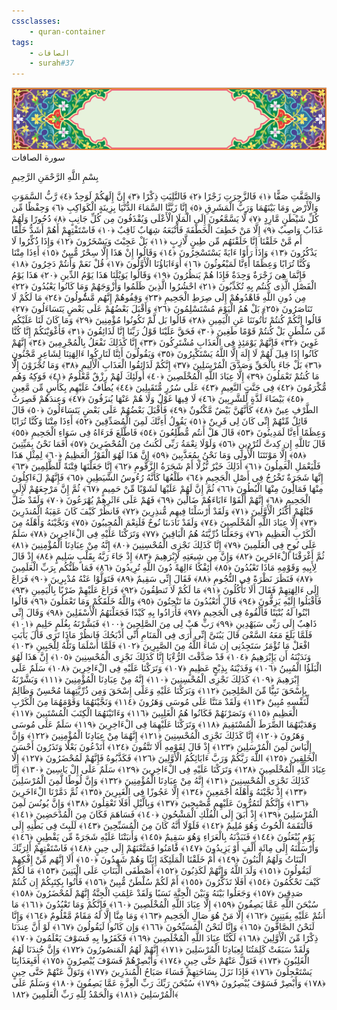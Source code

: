 ```yaml
---
cssclasses:
    - quran-container
tags:
    - الصافات
    - surah#37
---
```

<div class="quran-container">
<span class="second-border"></span>
<span class="border"></span>
<div class="head-container">
<img src="https://raw.githubusercontent.com/LORDyyyyy/obsidian-the_quran_vault/main/The%20Quran%20Vault/src/webview/surah_head.png" height=100>
<div class="surah-name">
<span class="surah-name-fnt">سورة الصافات</span>
</div>
</div>
<div class="quran-content">
<div class="name-of-god"> <p> بِسْمِ اللَّهِ الرَّحْمَنِ الرَّحِيمِ </p></div>
<p>
<span class="sign" id="f1">وَالصَّفَّتِ صَفًّا <span>﴿</span>١<span>﴾</span></span>
<span class="sign" id="f2">فَالزَّجِرَتِ زَجْرًا <span>﴿</span>٢<span>﴾</span></span>
<span class="sign" id="f3">فَالتَّلِيَتِ ذِكْرًا <span>﴿</span>٣<span>﴾</span></span>
<span class="sign" id="f4">إِنَّ إِلَهَكُمْ لَوَحِدٌ <span>﴿</span>٤<span>﴾</span></span>
<span class="sign" id="f5">رَّبُّ السَّمَوَتِ وَالْأَرْضِ وَمَا بَيْنَهُمَا وَرَبُّ الْمَشَرِقِ <span>﴿</span>٥<span>﴾</span></span>
<span class="sign" id="f6">إِنَّا زَيَّنَّا السَّمَاءَ الدُّنْيَا بِزِينَةٍ الْكَوَاكِبِ <span>﴿</span>٦<span>﴾</span></span>
<span class="sign" id="f7">وَحِفْظًا مِّن كُلِّ شَيْطَنٍ مَّارِدٍ <span>﴿</span>٧<span>﴾</span></span>
<span class="sign" id="f8">لَّا يَسَّمَّعُونَ إِلَى الْمَلَإِ الْأَعْلَى وَيُقْذَفُونَ مِن كُلِّ جَانِبٍ <span>﴿</span>٨<span>﴾</span></span>
<span class="sign" id="f9">دُحُورًا وَلَهُمْ عَذَابٌ وَاصِبٌ <span>﴿</span>٩<span>﴾</span></span>
<span class="sign" id="f10">إِلَّا مَنْ خَطِفَ الْخَطْفَةَ فَأَتْبَعَهُ شِهَابٌ ثَاقِبٌ <span>﴿</span>١۰<span>﴾</span></span>
<span class="sign" id="f11">فَاسْتَفْتِهِمْ أَهُمْ أَشَدُّ خَلْقًا أَم مَّنْ خَلَقْنَا إِنَّا خَلَقْنَهُم مِّن طِينٍ لَّازِبٍ <span>﴿</span>١١<span>﴾</span></span>
<span class="sign" id="f12">بَلْ عَجِبْتَ وَيَسْخَرُونَ <span>﴿</span>١٢<span>﴾</span></span>
<span class="sign" id="f13">وَإِذَا ذُكِّرُوا لَا يَذْكُرُونَ <span>﴿</span>١٣<span>﴾</span></span>
<span class="sign" id="f14">وَإِذَا رَأَوْا ءَايَةً يَسْتَسْخِرُونَ <span>﴿</span>١٤<span>﴾</span></span>
<span class="sign" id="f15">وَقَالُوا إِنْ هَذَا إِلَّا سِحْرٌ مُّبِينٌ <span>﴿</span>١٥<span>﴾</span></span>
<span class="sign" id="f16">أَءِذَا مِتْنَا وَكُنَّا تُرَابًا وَعِظَمًا أَءِنَّا لَمَبْعُوثُونَ <span>﴿</span>١٦<span>﴾</span></span>
<span class="sign" id="f17">أَوَءَابَاؤُنَا الْأَوَّلُونَ <span>﴿</span>١٧<span>﴾</span></span>
<span class="sign" id="f18">قُلْ نَعَمْ وَأَنتُمْ دَخِرُونَ <span>﴿</span>١٨<span>﴾</span></span>
<span class="sign" id="f19">فَإِنَّمَا هِىَ زَجْرَةٌ وَحِدَةٌ فَإِذَا هُمْ يَنظُرُونَ <span>﴿</span>١٩<span>﴾</span></span>
<span class="sign" id="f20">وَقَالُوا يَوَيْلَنَا هَذَا يَوْمُ الدِّينِ <span>﴿</span>٢۰<span>﴾</span></span>
<span class="sign" id="f21">هَذَا يَوْمُ الْفَصْلِ الَّذِى كُنتُم بِهِ تُكَذِّبُونَ <span>﴿</span>٢١<span>﴾</span></span>
<span class="sign" id="f22">احْشُرُوا الَّذِينَ ظَلَمُوا وَأَزْوَجَهُمْ وَمَا كَانُوا يَعْبُدُونَ <span>﴿</span>٢٢<span>﴾</span></span>
<span class="sign" id="f23">مِن دُونِ اللَّهِ فَاهْدُوهُمْ إِلَى صِرَطِ الْجَحِيمِ <span>﴿</span>٢٣<span>﴾</span></span>
<span class="sign" id="f24">وَقِفُوهُمْ إِنَّهُم مَّسُْٔولُونَ <span>﴿</span>٢٤<span>﴾</span></span>
<span class="sign" id="f25">مَا لَكُمْ لَا تَنَاصَرُونَ <span>﴿</span>٢٥<span>﴾</span></span>
<span class="sign" id="f26">بَلْ هُمُ الْيَوْمَ مُسْتَسْلِمُونَ <span>﴿</span>٢٦<span>﴾</span></span>
<span class="sign" id="f27">وَأَقْبَلَ بَعْضُهُمْ عَلَى بَعْضٍ يَتَسَاءَلُونَ <span>﴿</span>٢٧<span>﴾</span></span>
<span class="sign" id="f28">قَالُوا إِنَّكُمْ كُنتُمْ تَأْتُونَنَا عَنِ الْيَمِينِ <span>﴿</span>٢٨<span>﴾</span></span>
<span class="sign" id="f29">قَالُوا بَل لَّمْ تَكُونُوا مُؤْمِنِينَ <span>﴿</span>٢٩<span>﴾</span></span>
<span class="sign" id="f30">وَمَا كَانَ لَنَا عَلَيْكُم مِّن سُلْطَنٍ بَلْ كُنتُمْ قَوْمًا طَغِينَ <span>﴿</span>٣۰<span>﴾</span></span>
<span class="sign" id="f31">فَحَقَّ عَلَيْنَا قَوْلُ رَبِّنَا إِنَّا لَذَائِقُونَ <span>﴿</span>٣١<span>﴾</span></span>
<span class="sign" id="f32">فَأَغْوَيْنَكُمْ إِنَّا كُنَّا غَوِينَ <span>﴿</span>٣٢<span>﴾</span></span>
<span class="sign" id="f33">فَإِنَّهُمْ يَوْمَئِذٍ فِى الْعَذَابِ مُشْتَرِكُونَ <span>﴿</span>٣٣<span>﴾</span></span>
<span class="sign" id="f34">إِنَّا كَذَلِكَ نَفْعَلُ بِالْمُجْرِمِينَ <span>﴿</span>٣٤<span>﴾</span></span>
<span class="sign" id="f35">إِنَّهُمْ كَانُوا إِذَا قِيلَ لَهُمْ لَا إِلَهَ إِلَّا اللَّهُ يَسْتَكْبِرُونَ <span>﴿</span>٣٥<span>﴾</span></span>
<span class="sign" id="f36">وَيَقُولُونَ أَئِنَّا لَتَارِكُوا ءَالِهَتِنَا لِشَاعِرٍ مَّجْنُونٍ <span>﴿</span>٣٦<span>﴾</span></span>
<span class="sign" id="f37">بَلْ جَاءَ بِالْحَقِّ وَصَدَّقَ الْمُرْسَلِينَ <span>﴿</span>٣٧<span>﴾</span></span>
<span class="sign" id="f38">إِنَّكُمْ لَذَائِقُوا الْعَذَابِ الْأَلِيمِ <span>﴿</span>٣٨<span>﴾</span></span>
<span class="sign" id="f39">وَمَا تُجْزَوْنَ إِلَّا مَا كُنتُمْ تَعْمَلُونَ <span>﴿</span>٣٩<span>﴾</span></span>
<span class="sign" id="f40">إِلَّا عِبَادَ اللَّهِ الْمُخْلَصِينَ <span>﴿</span>٤۰<span>﴾</span></span>
<span class="sign" id="f41">أُولَئِكَ لَهُمْ رِزْقٌ مَّعْلُومٌ <span>﴿</span>٤١<span>﴾</span></span>
<span class="sign" id="f42">فَوَكِهُ وَهُم مُّكْرَمُونَ <span>﴿</span>٤٢<span>﴾</span></span>
<span class="sign" id="f43">فِى جَنَّتِ النَّعِيمِ <span>﴿</span>٤٣<span>﴾</span></span>
<span class="sign" id="f44">عَلَى سُرُرٍ مُّتَقَبِلِينَ <span>﴿</span>٤٤<span>﴾</span></span>
<span class="sign" id="f45">يُطَافُ عَلَيْهِم بِكَأْسٍ مِّن مَّعِينٍ <span>﴿</span>٤٥<span>﴾</span></span>
<span class="sign" id="f46">بَيْضَاءَ لَذَّةٍ لِّلشَّرِبِينَ <span>﴿</span>٤٦<span>﴾</span></span>
<span class="sign" id="f47">لَا فِيهَا غَوْلٌ وَلَا هُمْ عَنْهَا يُنزَفُونَ <span>﴿</span>٤٧<span>﴾</span></span>
<span class="sign" id="f48">وَعِندَهُمْ قَصِرَتُ الطَّرْفِ عِينٌ <span>﴿</span>٤٨<span>﴾</span></span>
<span class="sign" id="f49">كَأَنَّهُنَّ بَيْضٌ مَّكْنُونٌ <span>﴿</span>٤٩<span>﴾</span></span>
<span class="sign" id="f50">فَأَقْبَلَ بَعْضُهُمْ عَلَى بَعْضٍ يَتَسَاءَلُونَ <span>﴿</span>٥۰<span>﴾</span></span>
<span class="sign" id="f51">قَالَ قَائِلٌ مِّنْهُمْ إِنِّى كَانَ لِى قَرِينٌ <span>﴿</span>٥١<span>﴾</span></span>
<span class="sign" id="f52">يَقُولُ أَءِنَّكَ لَمِنَ الْمُصَدِّقِينَ <span>﴿</span>٥٢<span>﴾</span></span>
<span class="sign" id="f53">أَءِذَا مِتْنَا وَكُنَّا تُرَابًا وَعِظَمًا أَءِنَّا لَمَدِينُونَ <span>﴿</span>٥٣<span>﴾</span></span>
<span class="sign" id="f54">قَالَ هَلْ أَنتُم مُّطَّلِعُونَ <span>﴿</span>٥٤<span>﴾</span></span>
<span class="sign" id="f55">فَاطَّلَعَ فَرَءَاهُ فِى سَوَاءِ الْجَحِيمِ <span>﴿</span>٥٥<span>﴾</span></span>
<span class="sign" id="f56">قَالَ تَاللَّهِ إِن كِدتَّ لَتُرْدِينِ <span>﴿</span>٥٦<span>﴾</span></span>
<span class="sign" id="f57">وَلَوْلَا نِعْمَةُ رَبِّى لَكُنتُ مِنَ الْمُحْضَرِينَ <span>﴿</span>٥٧<span>﴾</span></span>
<span class="sign" id="f58">أَفَمَا نَحْنُ بِمَيِّتِينَ <span>﴿</span>٥٨<span>﴾</span></span>
<span class="sign" id="f59">إِلَّا مَوْتَتَنَا الْأُولَى وَمَا نَحْنُ بِمُعَذَّبِينَ <span>﴿</span>٥٩<span>﴾</span></span>
<span class="sign" id="f60">إِنَّ هَذَا لَهُوَ الْفَوْزُ الْعَظِيمُ <span>﴿</span>٦۰<span>﴾</span></span>
<span class="sign" id="f61">لِمِثْلِ هَذَا فَلْيَعْمَلِ الْعَمِلُونَ <span>﴿</span>٦١<span>﴾</span></span>
<span class="sign" id="f62">أَذَلِكَ خَيْرٌ نُّزُلًا أَمْ شَجَرَةُ الزَّقُّومِ <span>﴿</span>٦٢<span>﴾</span></span>
<span class="sign" id="f63">إِنَّا جَعَلْنَهَا فِتْنَةً لِّلظَّلِمِينَ <span>﴿</span>٦٣<span>﴾</span></span>
<span class="sign" id="f64">إِنَّهَا شَجَرَةٌ تَخْرُجُ فِى أَصْلِ الْجَحِيمِ <span>﴿</span>٦٤<span>﴾</span></span>
<span class="sign" id="f65">طَلْعُهَا كَأَنَّهُ رُءُوسُ الشَّيَطِينِ <span>﴿</span>٦٥<span>﴾</span></span>
<span class="sign" id="f66">فَإِنَّهُمْ لَءَاكِلُونَ مِنْهَا فَمَالُِٔونَ مِنْهَا الْبُطُونَ <span>﴿</span>٦٦<span>﴾</span></span>
<span class="sign" id="f67">ثُمَّ إِنَّ لَهُمْ عَلَيْهَا لَشَوْبًا مِّنْ حَمِيمٍ <span>﴿</span>٦٧<span>﴾</span></span>
<span class="sign" id="f68">ثُمَّ إِنَّ مَرْجِعَهُمْ لَإِلَى الْجَحِيمِ <span>﴿</span>٦٨<span>﴾</span></span>
<span class="sign" id="f69">إِنَّهُمْ أَلْفَوْا ءَابَاءَهُمْ ضَالِّينَ <span>﴿</span>٦٩<span>﴾</span></span>
<span class="sign" id="f70">فَهُمْ عَلَى ءَاثَرِهِمْ يُهْرَعُونَ <span>﴿</span>٧۰<span>﴾</span></span>
<span class="sign" id="f71">وَلَقَدْ ضَلَّ قَبْلَهُمْ أَكْثَرُ الْأَوَّلِينَ <span>﴿</span>٧١<span>﴾</span></span>
<span class="sign" id="f72">وَلَقَدْ أَرْسَلْنَا فِيهِم مُّنذِرِينَ <span>﴿</span>٧٢<span>﴾</span></span>
<span class="sign" id="f73">فَانظُرْ كَيْفَ كَانَ عَقِبَةُ الْمُنذَرِينَ <span>﴿</span>٧٣<span>﴾</span></span>
<span class="sign" id="f74">إِلَّا عِبَادَ اللَّهِ الْمُخْلَصِينَ <span>﴿</span>٧٤<span>﴾</span></span>
<span class="sign" id="f75">وَلَقَدْ نَادَىنَا نُوحٌ فَلَنِعْمَ الْمُجِيبُونَ <span>﴿</span>٧٥<span>﴾</span></span>
<span class="sign" id="f76">وَنَجَّيْنَهُ وَأَهْلَهُ مِنَ الْكَرْبِ الْعَظِيمِ <span>﴿</span>٧٦<span>﴾</span></span>
<span class="sign" id="f77">وَجَعَلْنَا ذُرِّيَّتَهُ هُمُ الْبَاقِينَ <span>﴿</span>٧٧<span>﴾</span></span>
<span class="sign" id="f78">وَتَرَكْنَا عَلَيْهِ فِى الْءَاخِرِينَ <span>﴿</span>٧٨<span>﴾</span></span>
<span class="sign" id="f79">سَلَمٌ عَلَى نُوحٍ فِى الْعَلَمِينَ <span>﴿</span>٧٩<span>﴾</span></span>
<span class="sign" id="f80">إِنَّا كَذَلِكَ نَجْزِى الْمُحْسِنِينَ <span>﴿</span>٨۰<span>﴾</span></span>
<span class="sign" id="f81">إِنَّهُ مِنْ عِبَادِنَا الْمُؤْمِنِينَ <span>﴿</span>٨١<span>﴾</span></span>
<span class="sign" id="f82">ثُمَّ أَغْرَقْنَا الْءَاخَرِينَ <span>﴿</span>٨٢<span>﴾</span></span>
<span class="sign" id="f83">وَإِنَّ مِن شِيعَتِهِ لَإِبْرَهِيمَ <span>﴿</span>٨٣<span>﴾</span></span>
<span class="sign" id="f84">إِذْ جَاءَ رَبَّهُ بِقَلْبٍ سَلِيمٍ <span>﴿</span>٨٤<span>﴾</span></span>
<span class="sign" id="f85">إِذْ قَالَ لِأَبِيهِ وَقَوْمِهِ مَاذَا تَعْبُدُونَ <span>﴿</span>٨٥<span>﴾</span></span>
<span class="sign" id="f86">أَئِفْكًا ءَالِهَةً دُونَ اللَّهِ تُرِيدُونَ <span>﴿</span>٨٦<span>﴾</span></span>
<span class="sign" id="f87">فَمَا ظَنُّكُم بِرَبِّ الْعَلَمِينَ <span>﴿</span>٨٧<span>﴾</span></span>
<span class="sign" id="f88">فَنَظَرَ نَظْرَةً فِى النُّجُومِ <span>﴿</span>٨٨<span>﴾</span></span>
<span class="sign" id="f89">فَقَالَ إِنِّى سَقِيمٌ <span>﴿</span>٨٩<span>﴾</span></span>
<span class="sign" id="f90">فَتَوَلَّوْا عَنْهُ مُدْبِرِينَ <span>﴿</span>٩۰<span>﴾</span></span>
<span class="sign" id="f91">فَرَاغَ إِلَى ءَالِهَتِهِمْ فَقَالَ أَلَا تَأْكُلُونَ <span>﴿</span>٩١<span>﴾</span></span>
<span class="sign" id="f92">مَا لَكُمْ لَا تَنطِقُونَ <span>﴿</span>٩٢<span>﴾</span></span>
<span class="sign" id="f93">فَرَاغَ عَلَيْهِمْ ضَرْبًا بِالْيَمِينِ <span>﴿</span>٩٣<span>﴾</span></span>
<span class="sign" id="f94">فَأَقْبَلُوا إِلَيْهِ يَزِفُّونَ <span>﴿</span>٩٤<span>﴾</span></span>
<span class="sign" id="f95">قَالَ أَتَعْبُدُونَ مَا تَنْحِتُونَ <span>﴿</span>٩٥<span>﴾</span></span>
<span class="sign" id="f96">وَاللَّهُ خَلَقَكُمْ وَمَا تَعْمَلُونَ <span>﴿</span>٩٦<span>﴾</span></span>
<span class="sign" id="f97">قَالُوا ابْنُوا لَهُ بُنْيَنًا فَأَلْقُوهُ فِى الْجَحِيمِ <span>﴿</span>٩٧<span>﴾</span></span>
<span class="sign" id="f98">فَأَرَادُوا بِهِ كَيْدًا فَجَعَلْنَهُمُ الْأَسْفَلِينَ <span>﴿</span>٩٨<span>﴾</span></span>
<span class="sign" id="f99">وَقَالَ إِنِّى ذَاهِبٌ إِلَى رَبِّى سَيَهْدِينِ <span>﴿</span>٩٩<span>﴾</span></span>
<span class="sign" id="f100">رَبِّ هَبْ لِى مِنَ الصَّلِحِينَ <span>﴿</span>١۰۰<span>﴾</span></span>
<span class="sign" id="f101">فَبَشَّرْنَهُ بِغُلَمٍ حَلِيمٍ <span>﴿</span>١۰١<span>﴾</span></span>
<span class="sign" id="f102">فَلَمَّا بَلَغَ مَعَهُ السَّعْىَ قَالَ يَبُنَىَّ إِنِّى أَرَى فِى الْمَنَامِ أَنِّى أَذْبَحُكَ فَانظُرْ مَاذَا تَرَى قَالَ يَأَبَتِ افْعَلْ مَا تُؤْمَرُ سَتَجِدُنِى إِن شَاءَ اللَّهُ مِنَ الصَّبِرِينَ <span>﴿</span>١۰٢<span>﴾</span></span>
<span class="sign" id="f103">فَلَمَّا أَسْلَمَا وَتَلَّهُ لِلْجَبِينِ <span>﴿</span>١۰٣<span>﴾</span></span>
<span class="sign" id="f104">وَنَدَيْنَهُ أَن يَإِبْرَهِيمُ <span>﴿</span>١۰٤<span>﴾</span></span>
<span class="sign" id="f105">قَدْ صَدَّقْتَ الرُّءْيَا إِنَّا كَذَلِكَ نَجْزِى الْمُحْسِنِينَ <span>﴿</span>١۰٥<span>﴾</span></span>
<span class="sign" id="f106">إِنَّ هَذَا لَهُوَ الْبَلَؤُا الْمُبِينُ <span>﴿</span>١۰٦<span>﴾</span></span>
<span class="sign" id="f107">وَفَدَيْنَهُ بِذِبْحٍ عَظِيمٍ <span>﴿</span>١۰٧<span>﴾</span></span>
<span class="sign" id="f108">وَتَرَكْنَا عَلَيْهِ فِى الْءَاخِرِينَ <span>﴿</span>١۰٨<span>﴾</span></span>
<span class="sign" id="f109">سَلَمٌ عَلَى إِبْرَهِيمَ <span>﴿</span>١۰٩<span>﴾</span></span>
<span class="sign" id="f110">كَذَلِكَ نَجْزِى الْمُحْسِنِينَ <span>﴿</span>١١۰<span>﴾</span></span>
<span class="sign" id="f111">إِنَّهُ مِنْ عِبَادِنَا الْمُؤْمِنِينَ <span>﴿</span>١١١<span>﴾</span></span>
<span class="sign" id="f112">وَبَشَّرْنَهُ بِإِسْحَقَ نَبِيًّا مِّنَ الصَّلِحِينَ <span>﴿</span>١١٢<span>﴾</span></span>
<span class="sign" id="f113">وَبَرَكْنَا عَلَيْهِ وَعَلَى إِسْحَقَ وَمِن ذُرِّيَّتِهِمَا مُحْسِنٌ وَظَالِمٌ لِّنَفْسِهِ مُبِينٌ <span>﴿</span>١١٣<span>﴾</span></span>
<span class="sign" id="f114">وَلَقَدْ مَنَنَّا عَلَى مُوسَى وَهَرُونَ <span>﴿</span>١١٤<span>﴾</span></span>
<span class="sign" id="f115">وَنَجَّيْنَهُمَا وَقَوْمَهُمَا مِنَ الْكَرْبِ الْعَظِيمِ <span>﴿</span>١١٥<span>﴾</span></span>
<span class="sign" id="f116">وَنَصَرْنَهُمْ فَكَانُوا هُمُ الْغَلِبِينَ <span>﴿</span>١١٦<span>﴾</span></span>
<span class="sign" id="f117">وَءَاتَيْنَهُمَا الْكِتَبَ الْمُسْتَبِينَ <span>﴿</span>١١٧<span>﴾</span></span>
<span class="sign" id="f118">وَهَدَيْنَهُمَا الصِّرَطَ الْمُسْتَقِيمَ <span>﴿</span>١١٨<span>﴾</span></span>
<span class="sign" id="f119">وَتَرَكْنَا عَلَيْهِمَا فِى الْءَاخِرِينَ <span>﴿</span>١١٩<span>﴾</span></span>
<span class="sign" id="f120">سَلَمٌ عَلَى مُوسَى وَهَرُونَ <span>﴿</span>١٢۰<span>﴾</span></span>
<span class="sign" id="f121">إِنَّا كَذَلِكَ نَجْزِى الْمُحْسِنِينَ <span>﴿</span>١٢١<span>﴾</span></span>
<span class="sign" id="f122">إِنَّهُمَا مِنْ عِبَادِنَا الْمُؤْمِنِينَ <span>﴿</span>١٢٢<span>﴾</span></span>
<span class="sign" id="f123">وَإِنَّ إِلْيَاسَ لَمِنَ الْمُرْسَلِينَ <span>﴿</span>١٢٣<span>﴾</span></span>
<span class="sign" id="f124">إِذْ قَالَ لِقَوْمِهِ أَلَا تَتَّقُونَ <span>﴿</span>١٢٤<span>﴾</span></span>
<span class="sign" id="f125">أَتَدْعُونَ بَعْلًا وَتَذَرُونَ أَحْسَنَ الْخَلِقِينَ <span>﴿</span>١٢٥<span>﴾</span></span>
<span class="sign" id="f126">اللَّهَ رَبَّكُمْ وَرَبَّ ءَابَائِكُمُ الْأَوَّلِينَ <span>﴿</span>١٢٦<span>﴾</span></span>
<span class="sign" id="f127">فَكَذَّبُوهُ فَإِنَّهُمْ لَمُحْضَرُونَ <span>﴿</span>١٢٧<span>﴾</span></span>
<span class="sign" id="f128">إِلَّا عِبَادَ اللَّهِ الْمُخْلَصِينَ <span>﴿</span>١٢٨<span>﴾</span></span>
<span class="sign" id="f129">وَتَرَكْنَا عَلَيْهِ فِى الْءَاخِرِينَ <span>﴿</span>١٢٩<span>﴾</span></span>
<span class="sign" id="f130">سَلَمٌ عَلَى إِلْ يَاسِينَ <span>﴿</span>١٣۰<span>﴾</span></span>
<span class="sign" id="f131">إِنَّا كَذَلِكَ نَجْزِى الْمُحْسِنِينَ <span>﴿</span>١٣١<span>﴾</span></span>
<span class="sign" id="f132">إِنَّهُ مِنْ عِبَادِنَا الْمُؤْمِنِينَ <span>﴿</span>١٣٢<span>﴾</span></span>
<span class="sign" id="f133">وَإِنَّ لُوطًا لَّمِنَ الْمُرْسَلِينَ <span>﴿</span>١٣٣<span>﴾</span></span>
<span class="sign" id="f134">إِذْ نَجَّيْنَهُ وَأَهْلَهُ أَجْمَعِينَ <span>﴿</span>١٣٤<span>﴾</span></span>
<span class="sign" id="f135">إِلَّا عَجُوزًا فِى الْغَبِرِينَ <span>﴿</span>١٣٥<span>﴾</span></span>
<span class="sign" id="f136">ثُمَّ دَمَّرْنَا الْءَاخَرِينَ <span>﴿</span>١٣٦<span>﴾</span></span>
<span class="sign" id="f137">وَإِنَّكُمْ لَتَمُرُّونَ عَلَيْهِم مُّصْبِحِينَ <span>﴿</span>١٣٧<span>﴾</span></span>
<span class="sign" id="f138">وَبِالَّيْلِ أَفَلَا تَعْقِلُونَ <span>﴿</span>١٣٨<span>﴾</span></span>
<span class="sign" id="f139">وَإِنَّ يُونُسَ لَمِنَ الْمُرْسَلِينَ <span>﴿</span>١٣٩<span>﴾</span></span>
<span class="sign" id="f140">إِذْ أَبَقَ إِلَى الْفُلْكِ الْمَشْحُونِ <span>﴿</span>١٤۰<span>﴾</span></span>
<span class="sign" id="f141">فَسَاهَمَ فَكَانَ مِنَ الْمُدْحَضِينَ <span>﴿</span>١٤١<span>﴾</span></span>
<span class="sign" id="f142">فَالْتَقَمَهُ الْحُوتُ وَهُوَ مُلِيمٌ <span>﴿</span>١٤٢<span>﴾</span></span>
<span class="sign" id="f143">فَلَوْلَا أَنَّهُ كَانَ مِنَ الْمُسَبِّحِينَ <span>﴿</span>١٤٣<span>﴾</span></span>
<span class="sign" id="f144">لَلَبِثَ فِى بَطْنِهِ إِلَى يَوْمِ يُبْعَثُونَ <span>﴿</span>١٤٤<span>﴾</span></span>
<span class="sign" id="f145">فَنَبَذْنَهُ بِالْعَرَاءِ وَهُوَ سَقِيمٌ <span>﴿</span>١٤٥<span>﴾</span></span>
<span class="sign" id="f146">وَأَنبَتْنَا عَلَيْهِ شَجَرَةً مِّن يَقْطِينٍ <span>﴿</span>١٤٦<span>﴾</span></span>
<span class="sign" id="f147">وَأَرْسَلْنَهُ إِلَى مِائَةِ أَلْفٍ أَوْ يَزِيدُونَ <span>﴿</span>١٤٧<span>﴾</span></span>
<span class="sign" id="f148">فََٔامَنُوا فَمَتَّعْنَهُمْ إِلَى حِينٍ <span>﴿</span>١٤٨<span>﴾</span></span>
<span class="sign" id="f149">فَاسْتَفْتِهِمْ أَلِرَبِّكَ الْبَنَاتُ وَلَهُمُ الْبَنُونَ <span>﴿</span>١٤٩<span>﴾</span></span>
<span class="sign" id="f150">أَمْ خَلَقْنَا الْمَلَئِكَةَ إِنَثًا وَهُمْ شَهِدُونَ <span>﴿</span>١٥۰<span>﴾</span></span>
<span class="sign" id="f151">أَلَا إِنَّهُم مِّنْ إِفْكِهِمْ لَيَقُولُونَ <span>﴿</span>١٥١<span>﴾</span></span>
<span class="sign" id="f152">وَلَدَ اللَّهُ وَإِنَّهُمْ لَكَذِبُونَ <span>﴿</span>١٥٢<span>﴾</span></span>
<span class="sign" id="f153">أَصْطَفَى الْبَنَاتِ عَلَى الْبَنِينَ <span>﴿</span>١٥٣<span>﴾</span></span>
<span class="sign" id="f154">مَا لَكُمْ كَيْفَ تَحْكُمُونَ <span>﴿</span>١٥٤<span>﴾</span></span>
<span class="sign" id="f155">أَفَلَا تَذَكَّرُونَ <span>﴿</span>١٥٥<span>﴾</span></span>
<span class="sign" id="f156">أَمْ لَكُمْ سُلْطَنٌ مُّبِينٌ <span>﴿</span>١٥٦<span>﴾</span></span>
<span class="sign" id="f157">فَأْتُوا بِكِتَبِكُمْ إِن كُنتُمْ صَدِقِينَ <span>﴿</span>١٥٧<span>﴾</span></span>
<span class="sign" id="f158">وَجَعَلُوا بَيْنَهُ وَبَيْنَ الْجِنَّةِ نَسَبًا وَلَقَدْ عَلِمَتِ الْجِنَّةُ إِنَّهُمْ لَمُحْضَرُونَ <span>﴿</span>١٥٨<span>﴾</span></span>
<span class="sign" id="f159">سُبْحَنَ اللَّهِ عَمَّا يَصِفُونَ <span>﴿</span>١٥٩<span>﴾</span></span>
<span class="sign" id="f160">إِلَّا عِبَادَ اللَّهِ الْمُخْلَصِينَ <span>﴿</span>١٦۰<span>﴾</span></span>
<span class="sign" id="f161">فَإِنَّكُمْ وَمَا تَعْبُدُونَ <span>﴿</span>١٦١<span>﴾</span></span>
<span class="sign" id="f162">مَا أَنتُمْ عَلَيْهِ بِفَتِنِينَ <span>﴿</span>١٦٢<span>﴾</span></span>
<span class="sign" id="f163">إِلَّا مَنْ هُوَ صَالِ الْجَحِيمِ <span>﴿</span>١٦٣<span>﴾</span></span>
<span class="sign" id="f164">وَمَا مِنَّا إِلَّا لَهُ مَقَامٌ مَّعْلُومٌ <span>﴿</span>١٦٤<span>﴾</span></span>
<span class="sign" id="f165">وَإِنَّا لَنَحْنُ الصَّافُّونَ <span>﴿</span>١٦٥<span>﴾</span></span>
<span class="sign" id="f166">وَإِنَّا لَنَحْنُ الْمُسَبِّحُونَ <span>﴿</span>١٦٦<span>﴾</span></span>
<span class="sign" id="f167">وَإِن كَانُوا لَيَقُولُونَ <span>﴿</span>١٦٧<span>﴾</span></span>
<span class="sign" id="f168">لَوْ أَنَّ عِندَنَا ذِكْرًا مِّنَ الْأَوَّلِينَ <span>﴿</span>١٦٨<span>﴾</span></span>
<span class="sign" id="f169">لَكُنَّا عِبَادَ اللَّهِ الْمُخْلَصِينَ <span>﴿</span>١٦٩<span>﴾</span></span>
<span class="sign" id="f170">فَكَفَرُوا بِهِ فَسَوْفَ يَعْلَمُونَ <span>﴿</span>١٧۰<span>﴾</span></span>
<span class="sign" id="f171">وَلَقَدْ سَبَقَتْ كَلِمَتُنَا لِعِبَادِنَا الْمُرْسَلِينَ <span>﴿</span>١٧١<span>﴾</span></span>
<span class="sign" id="f172">إِنَّهُمْ لَهُمُ الْمَنصُورُونَ <span>﴿</span>١٧٢<span>﴾</span></span>
<span class="sign" id="f173">وَإِنَّ جُندَنَا لَهُمُ الْغَلِبُونَ <span>﴿</span>١٧٣<span>﴾</span></span>
<span class="sign" id="f174">فَتَوَلَّ عَنْهُمْ حَتَّى حِينٍ <span>﴿</span>١٧٤<span>﴾</span></span>
<span class="sign" id="f175">وَأَبْصِرْهُمْ فَسَوْفَ يُبْصِرُونَ <span>﴿</span>١٧٥<span>﴾</span></span>
<span class="sign" id="f176">أَفَبِعَذَابِنَا يَسْتَعْجِلُونَ <span>﴿</span>١٧٦<span>﴾</span></span>
<span class="sign" id="f177">فَإِذَا نَزَلَ بِسَاحَتِهِمْ فَسَاءَ صَبَاحُ الْمُنذَرِينَ <span>﴿</span>١٧٧<span>﴾</span></span>
<span class="sign" id="f178">وَتَوَلَّ عَنْهُمْ حَتَّى حِينٍ <span>﴿</span>١٧٨<span>﴾</span></span>
<span class="sign" id="f179">وَأَبْصِرْ فَسَوْفَ يُبْصِرُونَ <span>﴿</span>١٧٩<span>﴾</span></span>
<span class="sign" id="f180">سُبْحَنَ رَبِّكَ رَبِّ الْعِزَّةِ عَمَّا يَصِفُونَ <span>﴿</span>١٨۰<span>﴾</span></span>
<span class="sign" id="f181">وَسَلَمٌ عَلَى الْمُرْسَلِينَ <span>﴿</span>١٨١<span>﴾</span></span>
<span class="sign" id="f182">وَالْحَمْدُ لِلَّهِ رَبِّ الْعَلَمِينَ <span>﴿</span>١٨٢<span>﴾</span></span>

</p>
</div>
<span class="border" style="margin-top:25px;"></span>
<span class="second-border-bottom"></span>
</div>
